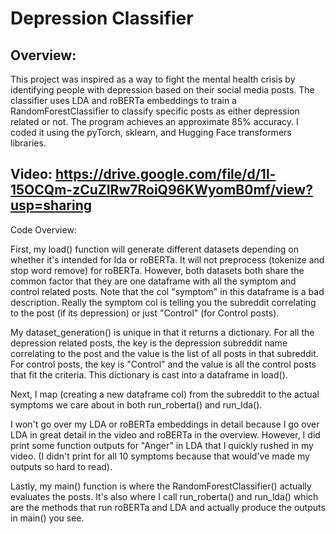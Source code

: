 # Depression Classifier

## Overview:

This project was inspired as a way to fight the mental health crisis by identifying people with depression based on their social media posts. The classifier uses LDA and roBERTa embeddings to train a RandomForestClassifier to classify specific posts as either depression related or not. The program achieves an approximate 85% accuracy. I coded it using the pyTorch, sklearn, and Hugging Face transformers libraries. 

## Video: https://drive.google.com/file/d/1l-15OCQm-zCuZIRw7RoiQ96KWyomB0mf/view?usp=sharing

Code Overview: 

First, my load() function will generate different datasets depending on whether it's intended for lda or roBERTa. It will not preprocess (tokenize and stop word remove) for roBERTa.
However, both datasets both share the common factor that they are one dataframe with all the symptom and control related posts. Note that the col "symptom" in this dataframe is a bad description. 
Really the symptom col is telling you the subreddit correlating to the post (if its depression) or just "Control" (for Control posts).

My dataset_generation() is unique in that it returns a dictionary. For all the depression related posts, the key is the depression subreddit name correlating to the post and the value
is the list of all posts in that subreddit. For control posts, the key is "Control" and the value is all the control posts that fit the criteria. This dictionary is cast into a dataframe
in load().  

Next, I map (creating a new dataframe col) from the subreddit to the actual symptoms we care about in both run_roberta() and run_lda(). 

I won't go over my LDA or roBERTa embeddings in detail because I go over LDA in great detail in the video and roBERTa in the overview. However, I did print some function
outputs for "Anger" in LDA that I quickly rushed in my video. (I didn't print for all 10 symptoms because that would've made my outputs so hard to read). 

Lastly, my main() function is where the RandomForestClassifier() actually evaluates the posts. It's also where I call run_roberta() and run_lda() which are the methods that run 
roBERTa and LDA and actually produce the outputs in main() you see.

